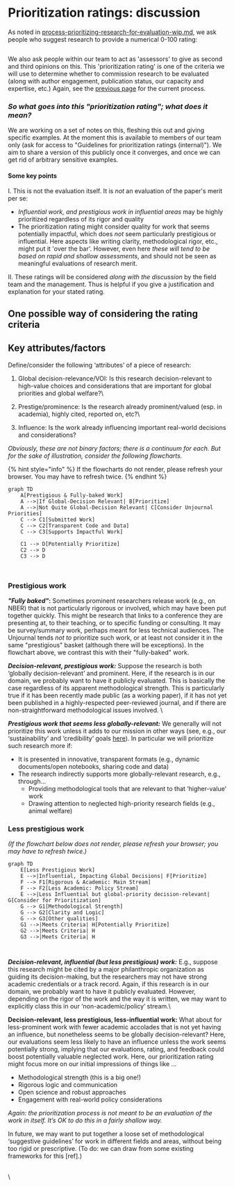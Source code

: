 # Prioritization ratings: discussion

As noted in [process-prioritizing-research-for-evaluation-wip.md](../process-prioritizing-research-for-evaluation-wip.md "mention"), we ask people who suggest research to provide a numerical 0-100 rating:

<figure><img src="https://lh7-us.googleusercontent.com/3FPOf56LHxTq0TwvrKrfJbkB0GorNNl3olUniyzicByqrKQ-Z-by4pqEQTzcTs07oOyQV_-iIABurM0pH8Sot37zRa7E-140pCGrTUsTA6qecIKkJz_CKRIx9sNLsWd2MhkOxAMwxSA34JNA-VCVi-E" alt=""><figcaption></figcaption></figure>

We also ask people within our team to act as 'assessors' to give as second and third opinions on this.  This 'prioritization rating' is one of the criteria we will use to determine whether to commission research to be evaluated (along with author engagement, publication status, our capacity and expertise, etc.)  Again, see the [previous page](../process-prioritizing-research-for-evaluation-wip.md) for the current process.



### _**So what goes into this "prioritization rating"; what does it mean?**_&#x20;

We are working on a set of notes on this,  fleshing this out and giving specific examples. At the moment this is available to members of our team only (ask for access to "Guidelines for prioritization ratings (internal)"). We aim to share a version of this publicly once it converges, and once we can get rid of arbitrary sensitive examples.&#x20;

#### Some key points

I. This is not the evaluation itself. It is _not_ an evaluation of the paper's merit per se:

* _Influential work, and prestigious work in influential areas_ may be highly prioritized regardless of its rigor and quality
* The prioritization rating might consider quality for work that seems potentially impactful, which does _not_ seem particularly prestigious or influential. Here aspects like writing clarity, methodological rigor, etc., might put it 'over the bar'. However, even here _these will tend to be based on rapid and shallow assessments_, and should not be seen as meaningful evaluations of research merit.

II. These ratings will be considered _along with the discussion_ by the field team and the management. Thus is helpful if you give a justification and explanation for your stated rating.



## One possible way of considering the rating criteria

## Key attributes/factors

Define/consider the following ‘attributes’ of a piece of research:

1. Global decision-relevance/VOI: Is this research decision-relevant to high-value choices and considerations that are important for global priorities and global welfare?\

2. Prestige/prominence: Is the research already prominent/valued (esp. in academia), highly cited, reported on,  etc?\

3. Influence: Is the work already influencing important real-world decisions and considerations?

_Obviously, these are not binary factors; there is a continuum for each. But for the sake of illustration, consider the following flowcharts._&#x20;

{% hint style="info" %}
If the flowcharts do not render, please refresh your browser. You may have to refresh twice.
{% endhint %}

```mermaid
graph TD
    A[Prestigious & Fully-baked Work]
    A -->|If Global-Decision Relevant| B[Prioritize]
    A -->|Not Quite Global-Decision Relevant| C[Consider Unjournal Priorities]
    C --> C1[Submitted Work]
    C --> C2[Transparent Code and Data]
    C --> C3[Supports Impactful Work]

    C1 --> D[Potentially Prioritize]
    C2 --> D
    C3 --> D



```

### Prestigious work

_**"Fully baked"**_**:**  Sometimes prominent researchers release work (e.g., on NBER) that is not particularly rigorous or involved, which may have been put together quickly. This might be research that links to a conference they are presenting at, to their teaching, or to specific funding or consulting. It may be survey/summary work, perhaps meant for less technical audiences. The Unjournal tends _not to_ prioritize such work, or at least not consider it in the same "prestigious" basket (although there will be exceptions). In the flowchart above, we contrast this with their "fully-baked" work.&#x20;



_**Decision-relevant, prestigious work:**_ Suppose the research is both ‘globally decision-relevant’ and prominent. Here, if the research is in our domain, we probably want to have it publicly evaluated. This is basically the case regardless of its apparent methodological strength. This is particularly true if it has been recently made public (as a working paper), if it has not yet been published in a highly-respected peer-reviewed journal, and if there are non-straightforward methodological issues involved. \


_**Prestigious work that seems less globally-relevant:**_ We generally will not prioritize this work unless it adds to our mission in other ways (see, e.g., our ‘sustainability’ and ‘credibility’ goals [here](https://globalimpact.gitbook.io/the-unjournal-project-and-communication-space/policies-projects-evaluation-workflow/considering-projects/what-research-to-target#b.-sustainability-funding-support-participation)). In particular we will prioritize such research more if:

* It is presented in innovative, transparent formats (e.g.,  dynamic documents/open notebooks, sharing code and data)
* The research indirectly supports more globally-relevant research, e.g., through…&#x20;
  * Providing methodological tools that are relevant to that ‘higher-value’ work
  * Drawing attention to neglected high-priority research fields (e.g., animal welfare)

### Less prestigious work

_(If the flowchart below does not render, please refresh your browser; you may have to refresh twice.)_

```mermaid
graph TD
    E[Less Prestigious Work]
    E -->|Influential, Impacting Global Decisions| F[Prioritize]
    F --> F1[Rigorous & Academic: Main Stream]
    F --> F2[Less Academic: Policy Stream]
    E -->|Less Influential but global-priority decision-relevant| G[Consider for Prioritization]
    G --> G1[Methodological Strength]
    G --> G2[Clarity and Logic]
    G --> G3[Other qualities]
    G1 -->|Meets Criteria| H[Potentially Prioritize]
    G2 -->|Meets Criteria| H
    G3 -->|Meets Criteria| H



```

_**Decision-relevant, influential (but less prestigious) work:**_ E.g., suppose this research might be cited by a major philanthropic organization as guiding its decision-making, but the researchers may not have strong academic credentials or a track record. Again, if this research is in our domain, we probably want to have it publicly evaluated. However, depending on the rigor of the work and the way it is written, we may want to explicitly class this in our ‘non-academic/policy’ stream.\


**Decision-relevant, less prestigious, less-influential work:** What about for less-prominent work with fewer academic accolades that is not yet having an influence, but nonetheless seems to be globally decision-relevant? Here, our evaluations seem less likely to have an influence unless the work seems potentially strong, implying that our evaluations, rating, and feedback could boost potentially valuable neglected work. Here, our prioritization rating might focus more on our initial impressions of things like …&#x20;

* Methodological strength (this is a big one!)
* Rigorous logic and communication
* Open science and robust approaches
* Engagement with real-world policy considerations

_Again: the prioritization process is not meant to be an evaluation of the work in itself. It’s OK to do this in a fairly shallow way._&#x20;

In future, we may want to put together a loose set of methodological ‘suggestive guidelines’ for work in different fields and areas, without being too rigid or prescriptive. (To do: we can draw from some existing frameworks for this \[ref].)



&#x20;





\
\
